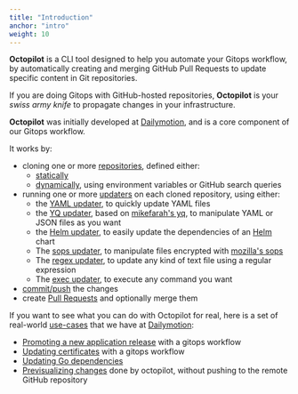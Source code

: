 ```yaml
---
title: "Introduction"
anchor: "intro"
weight: 10
---
```


**Octopilot** is a CLI tool designed to help you automate your Gitops workflow, by automatically creating and merging GitHub Pull Requests to update specific content in Git repositories.

If you are doing Gitops with GitHub-hosted repositories, **Octopilot** is your *swiss army knife* to propagate changes in your infrastructure.

**Octopilot** was initially developed at [Dailymotion](https://www.dailymotion.com/), and is a core component of our Gitops workflow.

It works by:
- cloning one or more [repositories](#repos), defined either:
  - [statically](#static)
  - [dynamically](#dynamic), using environment variables or GitHub search queries
- running one or more [updaters](#updaters) on each cloned repository, using either:
  - the [YAML updater](#yaml), to quickly update YAML files
  - the [YQ updater](#yq), based on [mikefarah's yq](https://github.com/mikefarah/yq), to manipulate YAML or JSON files as you want
  - the [Helm updater](#helm), to easily update the dependencies of an [Helm](https://helm.sh/) chart
  - The [sops updater](#sops), to manipulate files encrypted with [mozilla's sops](https://github.com/mozilla/sops)
  - The [regex updater](#regex), to update any kind of text file using a regular expression
  - The [exec updater](#exec), to execute any command you want
- [commit/push](#commit) the changes
- create [Pull Requests](#pull-request) and optionally merge them

If you want to see what you can do with Octopilot for real, here is a set of real-world [use-cases](#use-cases) that we have at [Dailymotion](https://www.dailymotion.com/):
- [Promoting a new application release](#use-case-app-promotion) with a gitops workflow
- [Updating certificates](#use-case-update-certs) with a gitops workflow
- [Updating Go dependencies](#use-case-go-deps)
- [Previsualizing changes](#use-case-preview) done by octopilot, without pushing to the remote GitHub repository
